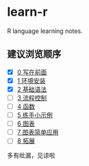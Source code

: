 # learn-r
R language learning notes.

## 建议浏览顺序

- [x] [0 写在前面](https://github.com/guoruibiao/learn-r/raw/master/0-写在前面.md)
- [x] [1 环境安装](https://github.com/guoruibiao/learn-r/raw/master/1-chapter.md)
- [x] [2 基础语法](https://github.com/guoruibiao/learn-r/raw/master/2-chapter.md)
- [ ] [3 流程控制](https://github.com/guoruibiao/learn-r/raw/master/3-chapter.md)
- [ ] [4 函数](https://github.com/guoruibiao/learn-r/raw/master/4-chapter.md)
- [ ] [5 练手小示例](https://github.com/guoruibiao/learn-r/raw/master/5-chapter.md)
- [ ] [6 图表](https://github.com/guoruibiao/learn-r/raw/master/6-chapter.md)
- [ ] [7 图表简单应用](https://github.com/guoruibiao/learn-r/raw/master/7-chapter.md)
- [ ] [8 拓展](https://github.com/guoruibiao/learn-r/raw/master/8-chapter.md)

多有纰漏，见谅啦
